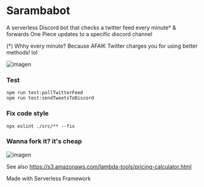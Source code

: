 # Sarambabot

A serverless Discord bot that checks a twitter feed every minute* & forwards One Piece updates to a specific discord channel

(*) Whhy every minute? Because AFAIK Twitter charges you for using better methods! lol

![imagen](https://user-images.githubusercontent.com/15369935/153233333-fe0b04e5-a65c-4206-9709-578434c4605d.png)

### Test

```
npm run test:pollTwitterFeed
npm run test:sendTweetsToDiscord
```

### Fix code style

```
npx eslint ./src/** --fix
```

### Wanna fork it? it's cheap

![imagen](https://user-images.githubusercontent.com/15369935/141467566-1d295acc-8e6d-49bf-b852-948f36730e40.png)

See also https://s3.amazonaws.com/lambda-tools/pricing-calculator.html

Made with Serverless Framework 
